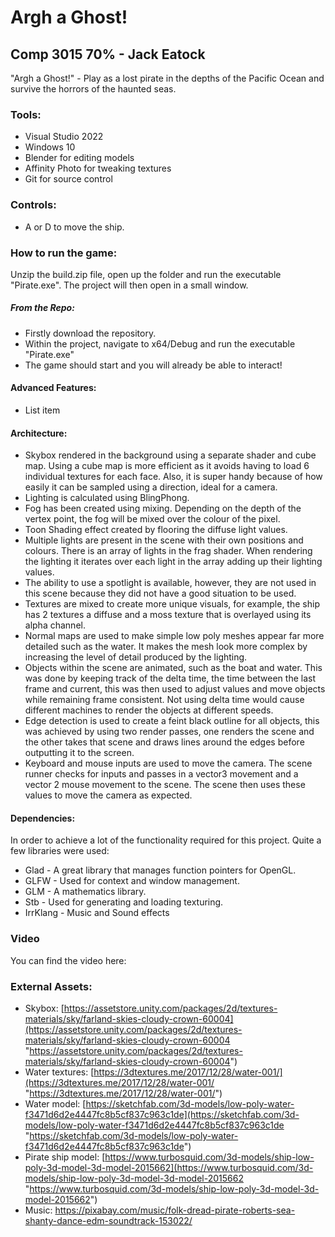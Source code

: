 
# Argh a Ghost!
## Comp 3015 70% - Jack Eatock

"Argh a Ghost!" - Play as a lost pirate in the depths of the Pacific Ocean and survive the horrors of the haunted seas.

### Tools:
- Visual Studio 2022
- Windows 10
- Blender for editing models
- Affinity Photo for tweaking textures
- Git for source control

### Controls:
- A or D to move the ship.

### How to run the game:
Unzip the build.zip file, open up the folder and run the executable "Pirate.exe".
The project will then open in a small window.

##### From the Repo:
 - Firstly download the repository.
 - Within the project, navigate to x64/Debug and run the executable "Pirate.exe"
 - The game should start and you will already be able to interact! 
 
#### Advanced Features:
 - List item

#### Architecture:
- Skybox rendered in the background using a separate shader and cube map. Using a cube map is more efficient as it avoids having to load 6 individual textures for each face. Also, it is super handy because of how easily it can be sampled using a direction, ideal for a camera.
- Lighting is calculated using BlingPhong.
- Fog has been created using mixing. Depending on the depth of the vertex point, the fog will be mixed over the colour of the pixel.
- Toon Shading effect created by flooring the diffuse light values.
- Multiple lights are present in the scene with their own positions and colours. There is an array of lights in the frag shader. When rendering the lighting it iterates over each light in the array adding up their lighting values.
- The ability to use a spotlight is available, however, they are not used in this scene because they did not have a good situation to be used.
- Textures are mixed to create more unique visuals, for example, the ship has 2 textures a diffuse and a moss texture that is overlayed using its alpha channel.
- Normal maps are used to make simple low poly meshes appear far more detailed such as the water. It makes the mesh look more complex by increasing the level of detail produced by the lighting.
- Objects within the scene are animated, such as the boat and water. This was done by keeping track of the delta time, the time between the last frame and current, this was then used to adjust values and move objects while remaining frame consistent. Not using delta time would cause different machines to render the objects at different speeds.
- Edge detection is used to create a feint black outline for all objects, this was achieved by using two render passes, one renders the scene and the other takes that scene and draws lines around the edges before outputting it to the screen.
- Keyboard and mouse inputs are used to move the camera. The scene runner checks for inputs and passes in a vector3 movement and a vector 2 mouse movement to the scene. The scene then uses these values to move the camera as expected.

#### Dependencies:
 In order to achieve a lot of the functionality required for this project. Quite a few libraries were used:
- Glad - A great library that manages function pointers for OpenGL.
- GLFW - Used for context and window management.
- GLM - A mathematics library.
- Stb - Used for generating and loading texturing.
- IrrKlang - Music and Sound effects

### Video
You can find the video here: 

### External Assets:
- Skybox: [https://assetstore.unity.com/packages/2d/textures-materials/sky/farland-skies-cloudy-crown-60004](https://assetstore.unity.com/packages/2d/textures-materials/sky/farland-skies-cloudy-crown-60004 "https://assetstore.unity.com/packages/2d/textures-materials/sky/farland-skies-cloudy-crown-60004")
- Water textures: [https://3dtextures.me/2017/12/28/water-001/](https://3dtextures.me/2017/12/28/water-001/ "https://3dtextures.me/2017/12/28/water-001/")
- Water model: [https://sketchfab.com/3d-models/low-poly-water-f3471d6d2e4447fc8b5cf837c963c1de](https://sketchfab.com/3d-models/low-poly-water-f3471d6d2e4447fc8b5cf837c963c1de "https://sketchfab.com/3d-models/low-poly-water-f3471d6d2e4447fc8b5cf837c963c1de")
- Pirate ship model: [https://www.turbosquid.com/3d-models/ship-low-poly-3d-model-3d-model-2015662](https://www.turbosquid.com/3d-models/ship-low-poly-3d-model-3d-model-2015662 "https://www.turbosquid.com/3d-models/ship-low-poly-3d-model-3d-model-2015662")
- Music: https://pixabay.com/music/folk-dread-pirate-roberts-sea-shanty-dance-edm-soundtrack-153022/
